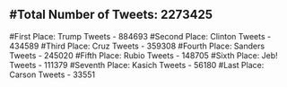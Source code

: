 #Total Number of Tweets: 2273425 
---
#First Place: Trump Tweets - 884693
#Second Place: Clinton Tweets - 434589
#Third Place: Cruz Tweets - 359308
#Fourth Place: Sanders Tweets - 245020
#Fifth Place: Rubio Tweets - 148705
#Sixth Place: Jeb! Tweets - 111379
#Seventh Place: Kasich Tweets - 56180
#Last Place: Carson Tweets - 33551

